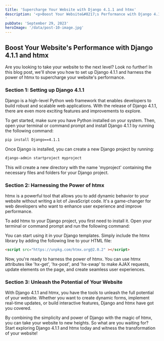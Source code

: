 ```yaml
---
title: 'Supercharge Your Website with Django 4.1.1 and htmx'
description: '<p>Boost Your Website&#8217;s Performance with Django 4.1.1 and htmx Are you looking to take your website to the next level? Look no further! In this blog post, we&#8217;ll show you how to set up Django 4.1.1 and harness the power of htmx to supercharge your website&#8217;s performance. Section 1: Setting up Django 4.1.1 Django is [&hellip;]</p>
'
pubDate: 'September 29, 2023'
heroImage: '/data/post-10-image.jpg'
---
```

## Boost Your Website's Performance with Django 4.1.1 and htmx

Are you looking to take your website to the next level? Look no further! In this blog post, we'll show you how to set up Django 4.1.1 and harness the power of htmx to supercharge your website's performance.

### Section 1: Setting up Django 4.1.1

Django is a high-level Python web framework that enables developers to build robust and scalable web applications. With the release of Django 4.1.1, there are even more exciting features and improvements to explore.

To get started, make sure you have Python installed on your system. Then, open your terminal or command prompt and install Django 4.1.1 by running the following command:

```bash
pip install Django==4.1.1
```

Once Django is installed, you can create a new Django project by running:

```bash
django-admin startproject myproject
```

This will create a new directory with the name 'myproject' containing the necessary files and folders for your Django project.

### Section 2: Harnessing the Power of htmx

htmx is a powerful tool that allows you to add dynamic behavior to your website without writing a lot of JavaScript code. It's a game-changer for web developers who want to enhance user experience and improve performance.

To add htmx to your Django project, you first need to install it. Open your terminal or command prompt and run the following command:


You can start using it in your Django templates. Simply include the htmx library by adding the following line to your HTML file:

```html
<script src="https://unpkg.com/htmx.org@2.0.2" ></script>
```

Now, you're ready to harness the power of htmx. You can use htmx attributes like 'hx-get', 'hx-post', and 'hx-swap' to make AJAX requests, update elements on the page, and create seamless user experiences.

### Section 3: Unleash the Potential of Your Website

With Django 4.1.1 and htmx, you have the tools to unleash the full potential of your website. Whether you want to create dynamic forms, implement real-time updates, or build interactive features, Django and htmx have got you covered.

By combining the simplicity and power of Django with the magic of htmx, you can take your website to new heights. So what are you waiting for? Start exploring Django 4.1.1 and htmx today and witness the transformation of your website!




